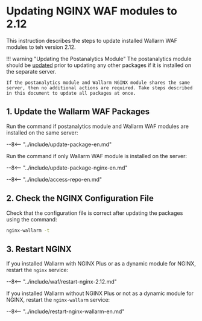 [docs-postanalytics-update]:   separate-postanalytics.md

# Updating NGINX WAF modules to 2.12

This instruction describes the steps to update installed Wallarm WAF modules to teh version 2.12.

!!! warning "Updating the Postanalytics Module"
    The postanalytics module should be [updated][docs-postanalytics-update] prior to updating any other packages if it is installed on the separate server.
    
    If the postanalytics module and Wallarm NGINX module shares the same server, then no additional actions are required. Take steps described in this document to update all packages at once. 

## 1. Update the Wallarm WAF Packages

Run the command if postanalytics module and Wallarm WAF modules are installed on the same server:

--8<-- "../include/update-package-en.md"

Run the command if only Wallarm WAF module is installed on the server:

--8<-- "../include/update-package-nginx-en.md"

--8<-- "../include/access-repo-en.md"

## 2. Check the NGINX Configuration File

Check that the configuration file is correct after updating the packages using the command:

```bash
nginx-wallarm -t
```

## 3. Restart NGINX

If you installed Wallarm with NGINX Plus or as a dynamic module for NGINX, restart the `nginx` service:

--8<-- "../include/waf/restart-nginx-2.12.md"

If you installed Wallarm without NGINX Plus or not as a dynamic module for NGINX, restart the `nginx-wallarm` service:

--8<-- "../include/restart-nginx-wallarm-en.md"
